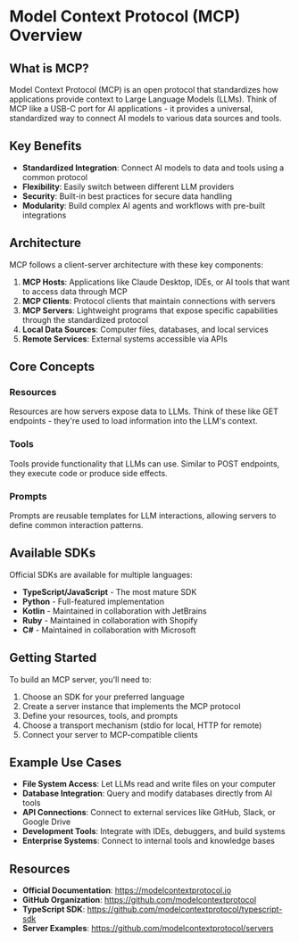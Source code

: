 # Model Context Protocol (MCP) Overview

## What is MCP?

Model Context Protocol (MCP) is an open protocol that standardizes how applications provide context to Large Language Models (LLMs). Think of MCP like a USB-C port for AI applications - it provides a universal, standardized way to connect AI models to various data sources and tools.

## Key Benefits

- **Standardized Integration**: Connect AI models to data and tools using a common protocol
- **Flexibility**: Easily switch between different LLM providers
- **Security**: Built-in best practices for secure data handling
- **Modularity**: Build complex AI agents and workflows with pre-built integrations

## Architecture

MCP follows a client-server architecture with these key components:

1. **MCP Hosts**: Applications like Claude Desktop, IDEs, or AI tools that want to access data through MCP
2. **MCP Clients**: Protocol clients that maintain connections with servers
3. **MCP Servers**: Lightweight programs that expose specific capabilities through the standardized protocol
4. **Local Data Sources**: Computer files, databases, and local services
5. **Remote Services**: External systems accessible via APIs

## Core Concepts

### Resources
Resources are how servers expose data to LLMs. Think of these like GET endpoints - they're used to load information into the LLM's context.

### Tools
Tools provide functionality that LLMs can use. Similar to POST endpoints, they execute code or produce side effects.

### Prompts
Prompts are reusable templates for LLM interactions, allowing servers to define common interaction patterns.

## Available SDKs

Official SDKs are available for multiple languages:
- **TypeScript/JavaScript** - The most mature SDK
- **Python** - Full-featured implementation
- **Kotlin** - Maintained in collaboration with JetBrains
- **Ruby** - Maintained in collaboration with Shopify
- **C#** - Maintained in collaboration with Microsoft

## Getting Started

To build an MCP server, you'll need to:

1. Choose an SDK for your preferred language
2. Create a server instance that implements the MCP protocol
3. Define your resources, tools, and prompts
4. Choose a transport mechanism (stdio for local, HTTP for remote)
5. Connect your server to MCP-compatible clients

## Example Use Cases

- **File System Access**: Let LLMs read and write files on your computer
- **Database Integration**: Query and modify databases directly from AI tools
- **API Connections**: Connect to external services like GitHub, Slack, or Google Drive
- **Development Tools**: Integrate with IDEs, debuggers, and build systems
- **Enterprise Systems**: Connect to internal tools and knowledge bases

## Resources

- **Official Documentation**: https://modelcontextprotocol.io
- **GitHub Organization**: https://github.com/modelcontextprotocol
- **TypeScript SDK**: https://github.com/modelcontextprotocol/typescript-sdk
- **Server Examples**: https://github.com/modelcontextprotocol/servers